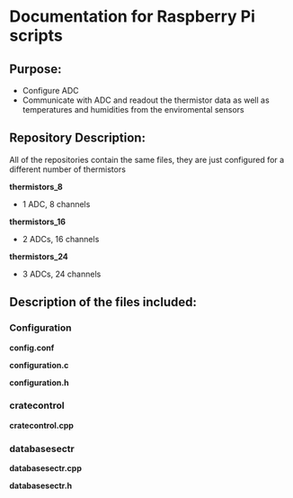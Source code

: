 # Documentation for Raspberry Pi scripts

## Purpose: 
- Configure ADC 
- Communicate with ADC and readout the thermistor data as well as temperatures and humidities from the enviromental sensors

## Repository Description: 
All of the repositories contain the same files, they are just configured for a different number of thermistors

**thermistors_8**
- 1 ADC, 8 channels

**thermistors_16** 
- 2 ADCs, 16 channels

**thermistors_24**
- 3 ADCs, 24 channels

## Description of the files included:

### Configuration 

**config.conf** 

**configuration.c** 

**configuration.h**

### cratecontrol

**cratecontrol.cpp** 

### databasesectr 

**databasesectr.cpp** 

**databasesectr.h**
